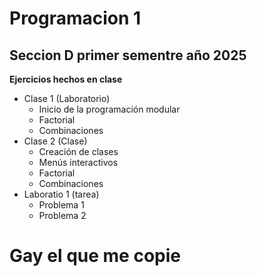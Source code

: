 # Programacion 1 
## Seccion D primer sementre año 2025
**Ejercicios hechos en clase**

- Clase 1 (Laboratorio)
  - Inicio de la programación modular
  - Factorial
  - Combinaciones
- Clase 2 (Clase)
  - Creación de clases
  - Menús interactivos
  - Factorial
  - Combinaciones
- Laboratio 1 (tarea)
  - Problema 1
  - Problema 2

# Gay el que me copie 

